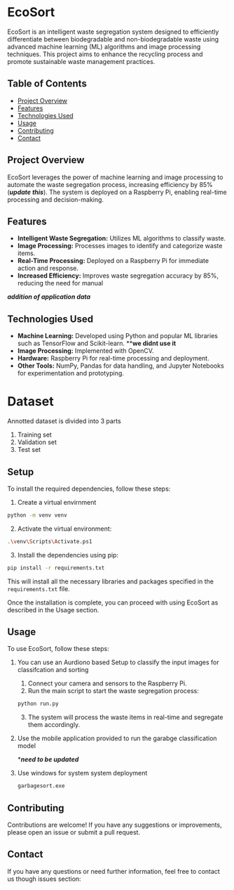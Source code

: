 # EcoSort

EcoSort is an intelligent waste segregation system designed to efficiently differentiate between biodegradable and non-biodegradable waste using advanced machine learning (ML) algorithms and image processing techniques. This project aims to enhance the recycling process and promote sustainable waste management practices.

## Table of Contents
- [Project Overview](#project-overview)
- [Features](#features)
- [Technologies Used](#technologies-used)
- [Usage](#usage)
- [Contributing](#contributing)
- [Contact](#contact)

## Project Overview

EcoSort leverages the power of machine learning and image processing to automate the waste segregation process, increasing efficiency by 85%(***update this***). The system is deployed on a Raspberry Pi, enabling real-time processing and decision-making.

## Features

- **Intelligent Waste Segregation:** Utilizes ML algorithms to classify waste.
- **Image Processing:** Processes images to identify and categorize waste items.
- **Real-Time Processing:** Deployed on a Raspberry Pi for immediate action and response.
- **Increased Efficiency:** Improves waste segregation accuracy by 85%, reducing the need for manual 

***addition of application data***

## Technologies Used

- **Machine Learning:** Developed using Python and popular ML libraries such as TensorFlow and Scikit-learn. ****we didnt use it**
- **Image Processing:** Implemented with OpenCV.
- **Hardware:** Raspberry Pi for real-time processing and deployment.
- **Other Tools:** NumPy, Pandas for data handling, and Jupyter Notebooks for experimentation and prototyping.

# Dataset
Annotted dataset is divided into 3 parts
1. Training set
2. Validation set
3. Test set


## Setup

To install the required dependencies, follow these steps:

1. Create a virtual envirnment
```bash
python -m venv venv
```


2. Activate the virtual environment:
```bash
.\venv\Scripts\Activate.ps1
```

3. Install the dependencies using pip:
```bash
pip install -r requirements.txt
```

This will install all the necessary libraries and packages specified in the `requirements.txt` file.

Once the installation is complete, you can proceed with using EcoSort as described in the Usage section.

## Usage

To use EcoSort, follow these steps:
1. You can use an Aurdiono based Setup to classify the input images for classifcation and sorting

    1. Connect your camera and sensors to the Raspberry Pi.
    2. Run the main script to start the waste segregation process:
    ```bash
    python run.py
    ```

    3. The system will process the waste items in real-time and segregate them accordingly.

2. Use the mobile application provided to run the garabge classification model
    
    ****need to be updated***

3. Use windows for system system deployment
    ```bash
    garbagesort.exe
    ```

## Contributing

Contributions are welcome! If you have any suggestions or improvements, please open an issue or submit a pull request.

## Contact
If you have any questions or need further information, feel free to contact us though issues section:
